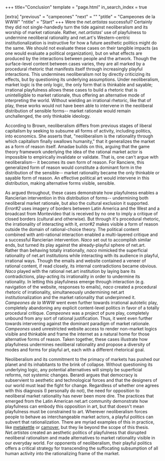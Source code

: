 +++
title="Conclusion"
template = "page.html"
in_search_index = true

[extra]
"previous" = "campeones"
"next" = ""
"ptitle" = "Campeones de la WWW"
"ntitle" = "Start"
+++
Were the *net.artistas* successful? Certainly they did not single-handedly turn the tide against neoliberalism and its worship of market rationale. Rather, *net.artistas*' use of playfulness to undermine neoliberal rationality and net.art's Western-centric institutionalization is instructive for how a future aesthetic politics might do the same. We should not evaluate these cases on their tangible impacts (as one would evaluate a political organization), but on what effects are produced by the interactions between people and the artwork. Though the surface-level content between cases varies, they are all marked by a procedural rhetoric that manifests itself through increasingly playful interactions. This undermines neoliberalism not by directly criticizing its effects, but by questioning its underlying assumptions. Under neoliberalism, market logic is the only logic, the only form that is thinkable and sayable; irrational playfulness allows these cases to build a rhetoric that is unintelligible to market rationale, thus offering an alternative mode of interpreting the world. Without wielding an irrational rhetoric, like that of play, these works would not have been able to intervene in the neoliberal distribution of sensible forms-- market rationale would remain unchallenged, the only thinkable ideology.

According to Brown, neoliberalism differs from previous stages of liberal capitalism by seeking to subsume all forms of activity, including politics, into economics. She asserts that, "neoliberalism is the rationality through which capitalism finally swallows humanity," that it generalizes the market as a form of reason itself. Amadae builds on this, arguing that the game theory framework underlying the idea of the rational market actor is impossible to empirically invalidate or validate. That is, one can't argue with neoliberalism-- it becomes its own form of reason. For Ranciere, this generalized form of reason would constitute a dominant form in the distribution of the sensible-- market rationality became the only thinkable or sayable form of reason. An effective political art would intervene in this distribution, making alternative forms visible, sensible.

As argued throughout, these cases demonstrate how playfulness enables a Rancierian intervention in this distribution of forms-- undermining both neoliberal market rationale, but also the cultural exclusion it supported. *Error#2* uses imagery of borders between Latin America and the West and a broadcast from Montevideo that is received by no one to imply a critique of closed borders (cultural and otherwise). But through it's procedural rhetoric, the irrationality of interacting with it, *error#2* makes visible a form of reason outside the domain of rational-choice theory. The political content combined with anti-rational interaction enabled a multi-layered critique and a successful Rancierian intervention. *Naco* set out to accomplish similar ends, but turned its play against the already-playful sphere of net.art. Rather than behaving totally irrationally, *naco* mimicked the superficial rationality of net.art institutions while interacting with its audience in playful, irrational ways. Though the emails and website contained a veneer of rational content, if read closely, its internal contradictions became obvious. *Naco* played with the rational net.art institution by laying bare its contradictions, play-acting its irrationality in order to undermine its rationality. In letting this playfulness emerge through interaction (e.g. navigation of the website, responses to emails), *naco* created a procedural rhetoric of irrationality, simultaneously undermining net.art institutionalization and the market rationality that underpinned it. *Campeones de la WWW* went even further towards irrational autotelic play, completely abandoning any explicit content-level politics in favor of a totally procedural critique. *Campeones* was a project of pure play, completely unbound from any sort of rational justification. Thus, it went even further towards intervening against the dominant paradigm of market rationale. *Campeones* used unrestricted website access to render non-market logics visible and thinkable and frame the internet as a natural home for those alternative forms of reason. Taken together, these cases illustrate how playfulness undermines neoliberal rationality and propose a diversity of modes and forms for playful art, each with a different rhetorical goal.

Neoliberalism and its commitment to the primacy of markets has pushed our planet and its inhabitants to the brink of collapse. Without questioning its underlying logic, any potential alternatives will simply be superficial reforms, not systemic changes. Berardi argues that democracy is subservient to aesthetic and technological forces and that the designers of our world must lead the fight for change. Regardless of whether one agrees with this diagnosis (I personally do not), the need for opposition to neoliberal market rationality has never been more dire. The practices that emerged from the Latin American net.art community demonstrate how playfulness can embody this opposition in art, but that doesn't mean playfulness must be constrained to art. Wherever neoliberalism forces people to behave as interchangeable market actors, a playful politics can subvert that rationalization. There are myriad examples of this in practice, like [metakettle](https://www.terrorbullgames.co.uk/games/metakettle_pnpgame.php) or [camover](http://www.colorsmagazine.com/stories/magazine/88/story/smashing-surveillance-cameras-is-now-a-game-called-camover), but they lie beyond the scope of this thesis. *Net.artistas* created an aesthetic politics of playfulness that disrupted neoliberal rationalism and made alternatives to market rationality visible in our everyday world. For opponents of neoliberalism, their playful politics offers a critical strategy for transcending the suffocating subsumption of all human activity into the rationalizing frame of the market.